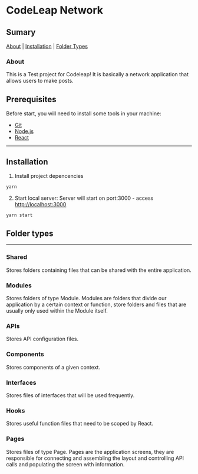 # CodeLeap Network
## Sumary

[About](#about) | [Installation](#installation) | [Folder Types](#folder-types) 

### About

This is a Test project for Codeleap! 
It is basically a network application that allows users to make posts.

## Prerequisites

Before start, you will need to install some tools in your machine:
* [Git](https://git-scm.com)
* [Node.js](https://nodejs.org/en/)
* [React](https://pt-br.reactjs.org/)
---

## Installation

1.  Install project depencencies

```bash
yarn
```

2. Start local server:
  Server will start on port:3000 - access <http://localhost:3000>

```bash
yarn start
```
## Folder types
---
### Shared

Stores folders containing files that can be shared with the entire application.

### Modules

Stores folders of type Module. Modules are folders that divide our application by a certain context or function, store folders and files that are usually only used within the Module itself.

### APIs

Stores API configuration files.

### Components

Stores components of a given context.

### Interfaces

Stores files of interfaces that will be used frequently.
### Hooks

Stores useful function files that need to be scoped by React.
### Pages

Stores files of type Page. Pages are the application screens, they are responsible for connecting and assembling the layout and controlling API calls and populating the screen with information.
